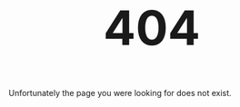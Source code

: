 <center>
<h1 style="font-size: 6em;">404</h1>
</center>

Unfortunately the page you were looking for does not exist.